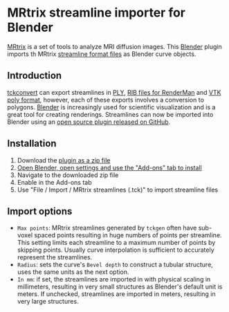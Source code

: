 # MRtrix streamline importer for Blender

[MRtrix](https://www.mrtrix.org/) is a set of tools to analyze MRI diffusion images.  This [Blender](https://www.blender.org/) plugin imports th MRtrix [streamline format files](https://mrtrix.readthedocs.io/en/latest/getting_started/image_data.html#tracks-file-format-tck) as Blender curve objects.

## Introduction

[tckconvert](https://mrtrix.readthedocs.io/en/latest/reference/commands/tckconvert.html) can export streamlines in [PLY](http://paulbourke.net/dataformats/ply/), [RIB files for RenderMan](https://renderman.pixar.com/) and [VTK poly format](https://vtk.org/), however, each of these exports involves a conversion to polygons.  [Blender](https://www.blender.org/) is increasingly used for scientific visualization and is a great tool for creating renderings.  Streamlines can now be imported into Blender using an [open source plugin released on GitHub](https://github.com/blezek/io_import_tck).


## Installation

1. Download the [plugin as a zip file](https://github.com/blezek/io_import_tck/archive/refs/heads/main.zip)
2. [Open Blender, open settings and use the "Add-ons" tab to install](https://docs.blender.org/manual/en/latest/editors/preferences/addons.html)
3. Navigate to the downloaded zip file
4. Enable in the Add-ons tab
5. Use "File / Import / MRtrix streamlines (.tck)" to import streamline files

## Import options

- `Max points`: MRtrix streamlines generated by `tckgen` often have sub-voxel spaced points resulting in huge numbers of points per streamline.  This setting limits each streamline to a maximum number of points by skipping points.  Usually curve interpolation is sufficient to accurately represent the streamlines.
- `Radius`: sets the curve's `Bevel depth` to construct a tubular structure, uses the same units as the next option.
- `In mm`: if set, the streamlines are imported in with physical scaling in millimeters, resulting in very small structures as Blender's default unit is meters.  If unchecked, streamlines are imported in meters, resulting in very large structures.


